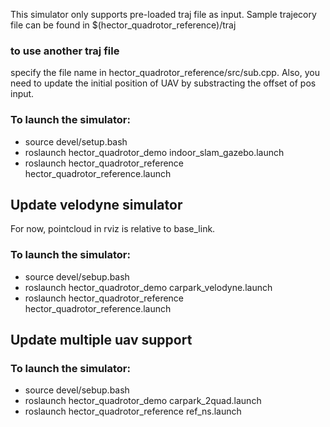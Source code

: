This simulator only supports pre-loaded traj file as input. Sample trajecory file can be found in $(hector_quadrotor_reference)/traj

### to use another traj file
specify the file name in hector_quadrotor_reference/src/sub.cpp.
Also, you need to update  the initial position of UAV by substracting the offset of pos input.

### To launch the simulator:
- source devel/setup.bash
- roslaunch hector_quadrotor_demo indoor_slam_gazebo.launch
- roslaunch hector_quadrotor_reference hector_quadrotor_reference.launch

## Update velodyne simulator

For  now, pointcloud in rviz is relative to base_link.
### To launch the simulator:

- source devel/sebup.bash
- roslaunch hector_quadrotor_demo carpark_velodyne.launch
- roslaunch hector_quadrotor_reference hector_quadrotor_reference.launch

## Update multiple uav support
### To launch the simulator:
- source devel/sebup.bash
- roslaunch hector_quadrotor_demo carpark_2quad.launch
- roslaunch hector_quadrotor_reference ref_ns.launch
